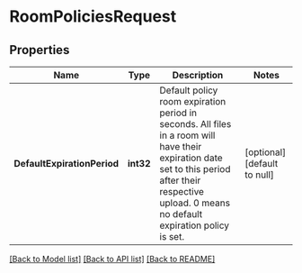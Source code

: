 # RoomPoliciesRequest

## Properties
Name | Type | Description | Notes
------------ | ------------- | ------------- | -------------
**DefaultExpirationPeriod** | **int32** | Default policy room expiration period in seconds.  All files in a room will have their expiration date set to this period after their respective upload.   0 means no default expiration policy is set. | [optional] [default to null]

[[Back to Model list]](../README.md#documentation-for-models) [[Back to API list]](../README.md#documentation-for-api-endpoints) [[Back to README]](../README.md)

